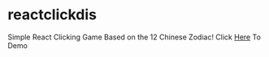 # reactclickdis
Simple React Clicking Game
Based on the 12 Chinese Zodiac!
Click [Here](https://bluezam.github.io/reactclickdis/) To Demo
